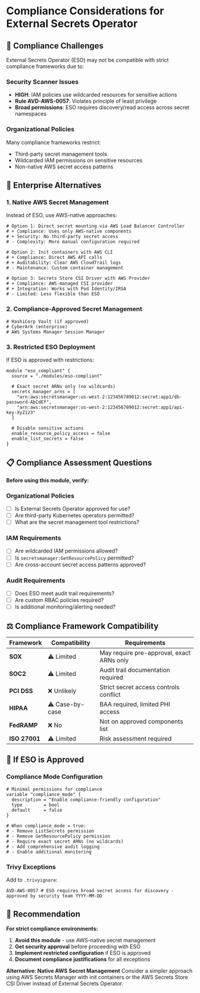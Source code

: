 # Compliance Considerations for External Secrets Operator

## 🚨 **Compliance Challenges**

External Secrets Operator (ESO) may not be compatible with strict compliance frameworks due to:

### **Security Scanner Issues**
- **HIGH**: IAM policies use wildcarded resources for sensitive actions
- **Rule AVD-AWS-0057**: Violates principle of least privilege
- **Broad permissions**: ESO requires discovery/read access across secret namespaces

### **Organizational Policies**
Many compliance frameworks restrict:
- Third-party secret management tools
- Wildcarded IAM permissions on sensitive resources  
- Non-native AWS secret access patterns

## 🏢 **Enterprise Alternatives**

### **1. Native AWS Secret Management**
Instead of ESO, use AWS-native approaches:

```hcl
# Option 1: Direct secret mounting via AWS Load Balancer Controller
# + Compliance: Uses only AWS-native components
# + Security: No third-party secret access
# - Complexity: More manual configuration required

# Option 2: Init containers with AWS CLI
# + Compliance: Direct AWS API calls
# + Auditability: Clear AWS CloudTrail logs
# - Maintenance: Custom container management

# Option 3: Secrets Store CSI Driver with AWS Provider
# + Compliance: AWS-managed CSI provider
# + Integration: Works with Pod Identity/IRSA
# - Limited: Less flexible than ESO
```

### **2. Compliance-Approved Secret Management**
```hcl
# HashiCorp Vault (if approved)
# CyberArk (enterprise)
# AWS Systems Manager Session Manager
```

### **3. Restricted ESO Deployment**
If ESO is approved with restrictions:

```hcl
module "eso_compliant" {
  source = "./modules/eso-compliant"
  
  # Exact secret ARNs only (no wildcards)
  secrets_manager_arns = [
    "arn:aws:secretsmanager:us-west-2:123456789012:secret:app1/db-password-AbCdEf",
    "arn:aws:secretsmanager:us-west-2:123456789012:secret:app1/api-key-XyZ123"
  ]
  
  # Disable sensitive actions
  enable_resource_policy_access = false
  enable_list_secrets = false
}
```

## 📋 **Compliance Assessment Questions**

**Before using this module, verify:**

### **Organizational Policies**
- [ ] Is External Secrets Operator approved for use?
- [ ] Are third-party Kubernetes operators permitted?
- [ ] What are the secret management tool restrictions?

### **IAM Requirements**  
- [ ] Are wildcarded IAM permissions allowed?
- [ ] Is `secretsmanager:GetResourcePolicy` permitted?
- [ ] Are cross-account secret access patterns approved?

### **Audit Requirements**
- [ ] Does ESO meet audit trail requirements?
- [ ] Are custom RBAC policies required?
- [ ] Is additional monitoring/alerting needed?

## ⚖️ **Compliance Framework Compatibility**

| Framework | Compatibility | Requirements |
|-----------|---------------|--------------|
| **SOX** | ⚠️ Limited | May require pre-approval, exact ARNs only |
| **SOC2** | ⚠️ Limited | Audit trail documentation required |
| **PCI DSS** | ❌ Unlikely | Strict secret access controls conflict |
| **HIPAA** | ⚠️ Case-by-case | BAA required, limited PHI access |
| **FedRAMP** | ❌ No | Not on approved components list |
| **ISO 27001** | ⚠️ Limited | Risk assessment required |

## 🔧 **If ESO is Approved**

### **Compliance Mode Configuration**
```hcl
# Minimal permissions for compliance
variable "compliance_mode" {
  description = "Enable compliance-friendly configuration"
  type        = bool
  default     = false
}

# When compliance_mode = true:
# - Remove ListSecrets permission
# - Remove GetResourcePolicy permission  
# - Require exact secret ARNs (no wildcards)
# - Add comprehensive audit logging
# - Enable additional monitoring
```

### **Trivy Exceptions**
Add to `.trivyignore`:
```
AVD-AWS-0057 # ESO requires broad secret access for discovery - approved by security team YYYY-MM-DD
```

## 🚦 **Recommendation**

**For strict compliance environments:**
1. **Avoid this module** - use AWS-native secret management
2. **Get security approval** before proceeding with ESO
3. **Implement restricted configuration** if ESO is approved
4. **Document compliance justifications** for all exceptions

**Alternative: Native AWS Secret Management**
Consider a simpler approach using AWS Secrets Manager with init containers or the AWS Secrets Store CSI Driver instead of External Secrets Operator.
